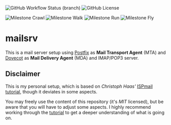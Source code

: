 ![GitHub Workflow Status (branch)](https://img.shields.io/github/workflow/status/Mischback/mailsrv/CI%20Default%20Branch/development?label=Actions&logo=github)
![GitHub License](https://img.shields.io/github/license/mischback/mailsrv)

![Milestone Crawl](https://img.shields.io/github/milestones/progress/mischback/mailsrv/1?style=flat&color=%2300cc00)
![Milestone Walk](https://img.shields.io/github/milestones/progress/mischback/mailsrv/2?style=flat&color=%23ffcc33)
![Milestone Run](https://img.shields.io/github/milestones/progress/mischback/mailsrv/3?style=flat&color=%23999)
![Milestone Fly](https://img.shields.io/github/milestones/progress/mischback/mailsrv/4?style=flat&color=%23999)

# mailsrv

This is a mail server setup using [Postfix](http://www.postfix.org/) as
**Mail Transport Agent** (MTA) and [Dovecot](https://www.dovecot.org/) as
**Mail Delivery Agent** (MDA) and IMAP/POP3 server.


## Disclaimer

This is my personal setup, which is based on *Christoph Haas'*
[ISPmail tutorial](https://workaround.org/bullseye/), though it deviates in
some aspects.

You may freely use the content of this repository (it's *MIT* licensed), but
be aware that you will have to adjust some aspects. I highly recommend working
through the [tutorial](https://workaround.org/bullseye/) to get a deeper
understanding of what is going on.
